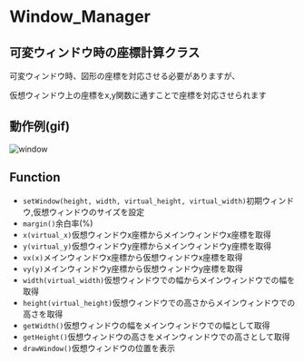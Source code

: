 # Window_Manager
## 可変ウィンドウ時の座標計算クラス

可変ウィンドウ時、図形の座標を対応させる必要がありますが、

仮想ウィンドウ上の座標をx,y関数に通すことで座標を対応させられます

## 動作例(gif)
![window](https://user-images.githubusercontent.com/91818705/158534591-432041db-7ee9-4687-83a7-a17a283faf0f.gif)

## Function
- `setWindow(height, width, virtual_height, virtual_width)`初期ウィンドウ,仮想ウィンドウのサイズを設定
- `margin()`余白率(%)
- `x(virtual_x)`仮想ウィンドウx座標からメインウィンドウx座標を取得
- `y(virtual_y)`仮想ウィンドウy座標からメインウィンドウy座標を取得
- `vx(x)`メインウィンドウx座標から仮想ウィンドウx座標を取得
- `vy(y)`メインウィンドウy座標から仮想ウィンドウy座標を取得
- `width(virtual_width)`仮想ウィンドウでの幅からメインウィンドウでの幅を取得
- `height(virtual_height)`仮想ウィンドウでの高さからメインウィンドウでの高さを取得
- `getWidth()`仮想ウィンドウの幅をメインウィンドウでの幅として取得
- `getHeight()`仮想ウィンドウの高さをメインウィンドウでの高さとして取得
- `drawWindow()`仮想ウィンドウの位置を表示
